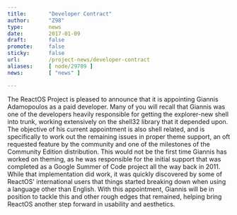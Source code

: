 ```yaml
---
title:       "Developer Contract"
author:      "Z98"
type:        news
date:        2017-01-09
draft:       false
promote:     false
sticky:      false
url:         /project-news/developer-contract
aliases:     [ node/29789 ]
news:        [ "news" ]

---
```


<p>The ReactOS Project is pleased to announce that it is appointing Giannis Adamopoulos as a paid developer. Many of you will recall that Giannis was one of the developers heavily responsible for getting the explorer-new shell into trunk, working extensively on the shell32 library that it depended upon. The objective of his current appointment is also shell related, and is specifically to work out the remaining issues in proper theme support, an oft requested feature by the community and one of the milestones of the Community Edition distribution. This would not be the first time Giannis has worked on theming, as he was responsible for the initial support that was completed as a Google Summer of Code project all the way back in 2011. While that implementation did work, it was quickly discovered by some of ReactOS' international users that things started breaking down when using a language other than English. With this appointment, Giannis will be in position to tackle this and other rough edges that remained, helping bring ReactOS another step forward in usability and aesthetics.</p>

